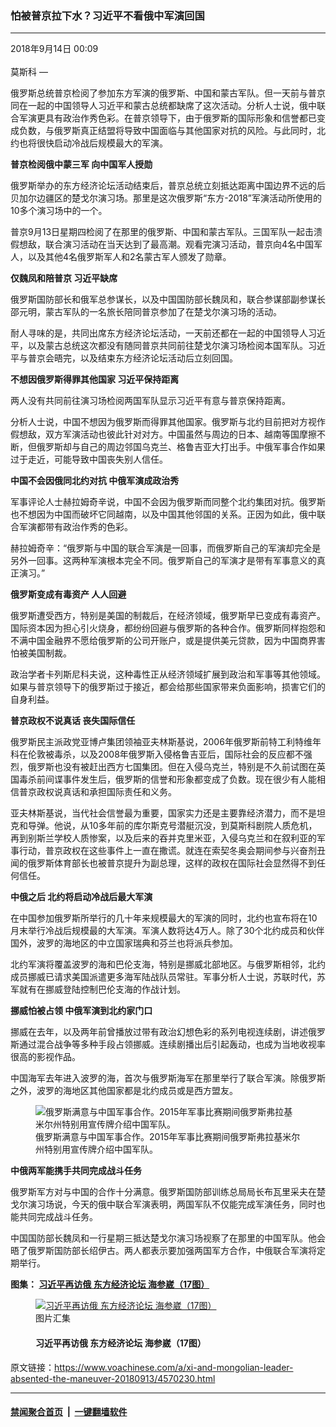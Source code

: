 ### 怕被普京拉下水？习近平不看俄中军演回国
------------------------

<div class="published">
 <span class="date" title="中国时间">
  <time datetime="2018-09-14T00:09:04+08:00">
   2018年9月14日 00:09
  </time>
 </span>
</div>
<br/>
<div class="wsw">
 <span class="dateline">
  莫斯科 —
 </span>
 <p>
  俄罗斯总统普京检阅了参加东方军演的俄罗斯、中国和蒙古军队。但一天前与普京同在一起的中国领导人习近平和蒙古总统都缺席了这次活动。分析人士说，俄中联合军演更具有政治作秀色彩。在普京领导下，由于俄罗斯的国际形象和信誉都已变成负数，与俄罗斯真正结盟将导致中国面临与其他国家对抗的风险。与此同时，北约也将很快启动冷战后规模最大的军演。
 </p>
 <p>
  <strong>
   普京检阅俄中蒙三军
  </strong>
  <strong>
   向中国军人授勋
  </strong>
 </p>
 <p>
  俄罗斯举办的东方经济论坛活动结束后，普京总统立刻抵达距离中国边界不远的后贝加尔边疆区的楚戈尔演习场。那里是这次俄罗斯“东方-2018”军演活动所使用的10多个演习场中的一个。
 </p>
 <p>
  普京9月13日星期四检阅了在那里的俄罗斯、中国和蒙古军队。三国军队一起击溃假想敌，联合演习活动在当天达到了最高潮。观看完演习活动，普京向4名中国军人，以及其他4名俄罗斯军人和2名蒙古军人颁发了勋章。
 </p>
 <p>
  <strong>
   仅魏凤和陪普京
  </strong>
  <strong>
   习近平缺席
  </strong>
 </p>
 <p>
  俄罗斯国防部长和俄军总参谋长，以及中国国防部长魏凤和，联合参谋部副参谋长邵元明，蒙古军队的一名旅长陪同普京参加了在楚戈尔演习场的活动。
 </p>
 <p>
  耐人寻味的是，共同出席东方经济论坛活动，一天前还都在一起的中国领导人习近平，以及蒙古总统这次都没有随同普京共同前往楚戈尔演习场检阅本国军队。习近平与普京会晤完，以及结束东方经济论坛活动后立刻回国。
 </p>
 <p>
  <strong>
   不想因俄罗斯得罪其他国家
  </strong>
  <strong>
   习近平保持距离
  </strong>
 </p>
 <p>
  两人没有共同前往演习场检阅两国军队显示习近平有意与普京保持距离。
 </p>
 <p>
  分析人士说，中国不想因为俄罗斯而得罪其他国家。俄罗斯与北约目前把对方视作假想敌，双方军演活动也彼此针对对方。中国虽然与周边的日本、越南等国摩擦不断，但俄罗斯却与自己的周边邻国乌克兰、格鲁吉亚大打出手。中俄军事合作如果过于走近，可能导致中国丧失别人信任。
 </p>
 <p>
  <strong>
   中国不会因俄同北约对抗
  </strong>
  <strong>
   中俄军演成政治秀
  </strong>
 </p>
 <p>
  军事评论人士赫拉姆奇辛说，中国不会因为俄罗斯而同整个北约集团对抗。俄罗斯也不想因为中国而破坏它同越南，以及中国其他邻国的关系。正因为如此，俄中联合军演都带有政治作秀的色彩。
 </p>
 <p>
  赫拉姆奇辛：“俄罗斯与中国的联合军演是一回事，而俄罗斯自己的军演却完全是另外一回事。这两种军演根本完全不同。俄罗斯自己的军演才是带有军事意义的真正演习。”
 </p>
 <p>
  <strong>
   俄罗斯变成有毒资产
  </strong>
  <strong>
   人人回避
  </strong>
 </p>
 <p>
  俄罗斯遭受西方，特别是美国的制裁后，在经济领域，俄罗斯早已变成有毒资产。国际资本因为担心引火烧身，都纷纷回避与俄罗斯的各种合作。俄罗斯同样抱怨和不满中国金融界不愿给俄罗斯的公司开账户，或是提供美元贷款，因为中国商界害怕被美国制裁。
 </p>
 <p>
  政治学者卡列斯尼科夫说，这种毒性正从经济领域扩展到政治和军事等其他领域。如果与普京领导下的俄罗斯过于接近，都会给那些国家带来负面影响，损害它们的自身利益。
 </p>
 <p>
  <strong>
   普京政权不说真话
  </strong>
  <strong>
   丧失国际信任
  </strong>
 </p>
 <p>
  俄罗斯民主派政党亚博卢集团领袖亚夫林斯基说，2006年俄罗斯前特工利特维年科在伦敦被毒杀，以及2008年俄罗斯入侵格鲁吉亚后，国际社会的反应都不强烈，俄罗斯也没有被赶出西方七国集团。但在入侵乌克兰，特别是不久前试图在英国毒杀前间谍事件发生后，俄罗斯的信誉和形象都变成了负数。现在很少有人能相信普京政权说真话和承担国际责任和义务。
 </p>
 <p>
  亚夫林斯基说，当代社会信誉最为重要，国家实力还是主要靠经济潜力，而不是坦克和导弹。他说，从10多年前的库尔斯克号潜艇沉没，到莫斯科剧院人质危机，再到别斯兰学校人质惨案，以及后来的吞并克里米亚，入侵乌克兰和在叙利亚的军事行动，普京政权在这些事件上一直在撒谎。就连在索契冬奥会期间参与兴奋剂丑闻的俄罗斯体育部长也被普京提升为副总理，这样的政权在国际社会显然得不到任何信任。
 </p>
 <p>
  <strong>
   中俄之后
  </strong>
  <strong>
   北约将启动冷战后最大军演
  </strong>
 </p>
 <p>
  在中国参加俄罗斯所举行的几十年来规模最大的军演的同时，北约也宣布将在10月末举行冷战后规模最的大军演。军演人数将达4万人。除了30个北约成员和伙伴国外，波罗的海地区的中立国家瑞典和芬兰也将派兵参加。
 </p>
 <p>
  北约军演将覆盖波罗的海和巴伦支海，特别是挪威北部地区。与俄罗斯相邻，北约成员挪威已请求美国派遣更多海军陆战队员常驻。军事分析人士说，苏联时代，苏军就有在挪威登陆控制巴伦支海的作战计划。
 </p>
 <p>
  <strong>
   挪威怕被占领
  </strong>
  <strong>
   中俄军演到北约家门口
  </strong>
 </p>
 <p>
  挪威在去年，以及两年前曾播放过带有政治幻想色彩的系列电视连续剧，讲述俄罗斯通过混合战争等多种手段占领挪威。连续剧播出后引起轰动，也成为当地收视率很高的影视作品。
 </p>
 <p>
  中国海军去年进入波罗的海，首次与俄罗斯海军在那里举行了联合军演。除俄罗斯之外，波罗的海地区其他国家都是北约成员或是西方盟友。
 </p>
 <div class="wsw__embed">
  <figure class="media-image js-media-expand">
   <div class="img-wrap">
    <div class="thumb">
     <img alt="俄罗斯满意与中国军事合作。2015年军事比赛期间俄罗斯弗拉基米尔州特别用宣传牌介绍中国军队。" src="https://gdb.voanews.com/5B873A53-799C-45E1-BF43-C11B42DA464E_w250_r0_s.jpg"/>
    </div>
    <span class="ico ico-fullscreen ico--media-expand ico--rounded">
    </span>
   </div>
   <figcaption>
    <span class="caption">
     俄罗斯满意与中国军事合作。2015年军事比赛期间俄罗斯弗拉基米尔州特别用宣传牌介绍中国军队。
    </span>
   </figcaption>
  </figure>
 </div>
 <p>
  <strong>
   中俄两军能携手共同完成战斗任务
  </strong>
 </p>
 <p>
  俄罗斯军方对与中国的合作十分满意。俄罗斯国防部训练总局局长布瓦里采夫在楚戈尔演习场说，今天的俄中联合军演表明，两国军队不仅能完成军演任务，同时也能共同完成战斗任务。
 </p>
 <p>
  中国国防部长魏凤和一行星期三抵达楚戈尔演习场视察了在那里的中国军队。他会晤了俄罗斯国防部长绍伊古。两人都表示要加强两国军方合作，中俄联合军演将定期举行。
 </p>
 <p>
  <strong>
   图集：
   <a class="wsw__a" href="https://www.voachinese.com/a/4568242.html">
    习近平再访俄 东方经济论坛 海参崴（17图）
   </a>
  </strong>
 </p>
 <div class="wsw__embed">
  <figure class="media-gallery-embed overlay-wrap js-media-expand" data-lbox-gallery="true" data-lbox-gallery-url="/a/4568242.html">
   <a href="https://www.voachinese.com/a/4568242.html" title="习近平再访俄 东方经济论坛 海参崴（17图）">
    <div class="img-wrap">
     <div class="thumb thumb16_9">
      <img alt="习近平再访俄 东方经济论坛 海参崴（17图）" src="https://gdb.voanews.com/1A4EE9ED-212F-44C7-B3FC-39BAE5946408_w250_r1_s.jpg"/>
     </div>
     <span class="ico ico-gallery ico--media-type ico--xl">
     </span>
     <span class="ico ico-gallery ico--media-expand ico--rounded">
     </span>
    </div>
   </a>
   <figcaption class="d-flex flex-wrap overlay-content">
    <span class="label label--media label--inverted m-l-sm">
     图片汇集
    </span>
    <h4 class="title title--media title--inverted m-l-sm">
     习近平再访俄 东方经济论坛 海参崴（17图）
    </h4>
   </figcaption>
   <div>
    <div data-lbox-gallery-item-src="https://gdb.voanews.com/1A4EE9ED-212F-44C7-B3FC-39BAE5946408_cx0_cy5_cw0_w1024_q10_r1_s.jpg" data-lbox-gallery-item-title="俄罗斯总统弗拉基米尔&amp;middot;普京和中国国家主席习近平2018年9月11日在俄罗斯符拉迪沃斯托克的东方经济论坛期间参观远东街展览，习近平摊煎饼&amp;mdash;&amp;mdash;俄罗斯煎饼。在俄罗斯因为干预美国选举问题而同美国关系紧张之际，在中国与美国由于贸易争端而关系紧张之际，在俄罗斯符拉迪沃斯托克(又称海参崴)举行了东方经济论坛，俄中领导人在论坛期间举行了今年第三次会晤，加强两国合作关系。">
    </div>
    <div data-lbox-gallery-item-src="https://gdb.voanews.com/AB5BA271-8B16-4F42-A914-59DFDE3B12AC_w1024_q10_s.jpg" data-lbox-gallery-item-title="上图让人想起这张照片&amp;mdash;&amp;mdash;俄罗斯总统普京2018年6月8日在中国天津参加招待会，学习做包子。这两幅图片一脉相承。">
    </div>
    <div data-lbox-gallery-item-src="https://gdb.voanews.com/1E7CB680-CC90-4753-8F19-7CFB9FDAE5A8_w1024_q10_s.jpg" data-lbox-gallery-item-title="俄罗斯总统普京和中国国家主席习近平2018年9月11日在俄罗斯符拉迪沃斯托克的东方经济论坛期间参观远东街展览时碰杯。美国国防部长马蒂斯9月11日说：&amp;ldquo;国家通常会根据自己的利益来行动，我看不到俄罗斯与中国的长远利益会使他们结成盟友。&amp;rdquo;">
    </div>
    <div data-lbox-gallery-item-src="https://gdb.voanews.com/3B79FE43-1D47-44F0-9172-738ED3D0F86A_w1024_q10_s.jpg" data-lbox-gallery-item-title="俄罗斯总统普京在符拉迪沃斯托克（又称海参崴）与出席东方经济论坛的中国国家主席习近平举行会晤（2018年9月11日）。习近平会晤普京后不点名批评美国说， 中俄应当合作反对贸易保护主义及在解决国际问题上的单边做法。俄罗斯和中国都面临美国巨大压力。俄罗斯被指控干预美国2016年总统选举而与美国关系恶化，中国因陷入与美国的贸易战而导致两国关系紧张。">
    </div>
    <div data-lbox-gallery-item-src="https://gdb.voanews.com/9C341D2D-971A-40FB-A570-3F92A8E560B4_w1024_q10_s.jpg" data-lbox-gallery-item-title="中国国家主席习近平和俄罗斯总统普京在符拉迪沃斯托克（又称海参崴）出席东方经济论坛期间举行会晤。（2018年9月11日）。前中国人民银行行长周小川9月11日对美国媒体表示，美国对中国商品征加惩罚性关税，将导致中国与俄罗斯实质性改善关系，也迫使中国发展其他市场和贸易关系。">
    </div>
    <div data-lbox-gallery-item-src="https://gdb.voanews.com/B5B466FA-A326-4F92-A297-92157EA54530_w1024_q10_s.jpg" data-lbox-gallery-item-title="中国国家主席习近平和日本首相安倍晋三在俄罗斯符拉迪沃斯托克举行会晤（2018年9月12日） 。安倍在会晤之后说：&amp;ldquo;日本和中国的关系正在朝着大改善的方向前进。&amp;rdquo;习近平在会晤开始时对安倍说，中日关系通过双方的共同努力已经走上正轨，面临重要的改善和发展机会。日本有关官员表示，日中关系改善是因为两国都面临美国政府的压力。华尔街日报报道，美国加征关税的很多中国产品含有日本零件，其中一些是日本公司拥有的工厂制造的，此外，日本钢铝产品也是美国加征关税的对象，日中两国都希望劝说特朗普政府不要加征关税。&lt;br /&gt;
&amp;nbsp;">
    </div>
    <div data-lbox-gallery-item-src="https://gdb.voanews.com/3B11CCB1-9C34-4053-A064-6A342E324823_w1024_q10_s.jpg" data-lbox-gallery-item-title="2018年9月11日中国国家主席习近平走下飞机，他抵达俄罗斯符拉迪沃斯托克参加东方经济论坛。2017年7月习近平访问莫斯科时，普京授予习近平俄罗斯最高级的圣安德烈勋章。由沙皇彼得大帝设立的圣安德烈勋章在十月革命后被废除，苏联解体后恢复，但极少颁发给外国人。同俄罗斯渊源深厚的阿塞拜疆总统阿利耶夫和哈萨克斯坦总统纳扎尔巴耶夫曾获得圣安德烈勋章。阿利耶夫毕业于莫斯科国际关系学院，他父亲是苏联前副总理和阿塞拜疆前总统。纳扎尔巴耶夫在哈萨克独立前是苏共在当地的领导人。&lt;br /&gt;
&amp;nbsp;">
    </div>
    <div data-lbox-gallery-item-src="https://gdb.voanews.com/1B3DCF31-E206-484C-8352-D261BFF074D0_w1024_q10_s.jpg" data-lbox-gallery-item-title="2015年9月4日，俄罗斯总统普京和中国副总理汪洋在俄罗斯符拉迪沃斯托克的东方经济论坛期间会面。2015年中国派出汪洋以及多名东北地区领导人组成的庞大代表团出席该论坛，凸显中国对俄罗斯的支持。后来，2017年9月在那里举行的第三届东方经济论坛上，普京也会晤了汪洋，称赞汪洋为推动两国关系做了许多事。普京说，他已签署命令，授予汪洋俄罗斯友谊勋章。">
    </div>
    <div data-lbox-gallery-item-src="https://gdb.voanews.com/78D42CD9-9CE6-40B6-9643-BC216D8AEDC6_w1024_q10_s.jpg" data-lbox-gallery-item-title="俄罗斯的远东主要城市符拉迪沃斯托克的港口。中国人俗称这个城市为海参崴。它是俄罗斯滨海边疆区的首府，是俄罗斯在太平洋沿岸最大的港口，也是俄罗斯太平洋舰队的基地， 那里有军校和海军造船厂。">
    </div>
    <div data-lbox-gallery-item-src="https://gdb.voanews.com/E8B23555-4F5A-4254-A617-F672B263E0A6_w1024_q10_s.jpg" data-lbox-gallery-item-title="符拉迪沃斯托克的商业港，上空有雨云飘过（2017年6月8日）。俄罗斯官方把在海参崴主办的东方经济论坛看成是在西方制裁之下打破国际孤立，转向东方战略的重要步骤。">
    </div>
    <div data-lbox-gallery-item-src="https://gdb.voanews.com/85425C23-0D8C-48B4-B828-0F0DCF54B33F_w1024_q10_s.jpg" data-lbox-gallery-item-title="俄罗斯水兵2005年10月25日在符拉迪沃斯托克港的俄罗斯岛上的纪念碑开幕式上站岗。俄罗斯海军建碑，纪念在内战中逃离该城市的白军和难民。 在斯大林的大清洗中，俄罗斯远东地区的许多华人遇害。在海参崴发现了一些遇害华人的集体墓葬。研究政治迫害历史，曾跑遍远东地区的波兰摄影家托马什说，他在符拉迪沃斯托克郊外曾看到因为修路而发现的埋葬有500多名华人的集体墓葬，当时发现了很多具有中国文化特色的随身物品。">
    </div>
    <div data-lbox-gallery-item-src="https://gdb.voanews.com/ED5EBCD5-4741-4D05-9B6A-C03D38755E89_w1024_q10_s.jpg" data-lbox-gallery-item-title="蓝宝石公主号游轮停泊在俄罗斯符拉迪沃斯托克的太平洋港口，那里距离莫斯科约6,400公里，相当于4,000英里（2007年9月25日）。二战期间有一部分美国援助苏联的物资在符拉迪沃斯托克登陆。苏联红军当年出兵中国东北和朝鲜半岛时，曾大量使用了美国援助的运输车辆和其他各种装备。&lt;br /&gt;
&amp;nbsp;">
    </div>
    <div data-lbox-gallery-item-src="https://gdb.voanews.com/579F655A-98A7-41AD-AD46-1DFD203CA6C0_w1024_q10_s.jpg" data-lbox-gallery-item-title="2017年11月7日，在俄罗斯远东城市符拉迪沃斯托克，一名穿着苏联红军早期军装的男子参加集会，纪念十月革命100周年。而两张法新社的历史图片显示，苏联十月革命后，美国陆战队军人曾前往海参崴，支持白军。下面是其中一张。">
    </div>
    <div data-lbox-gallery-item-src="https://gdb.voanews.com/59B3FC4C-4EBA-4422-A889-B5535D64CE9E_w1024_q10_s.jpg" data-lbox-gallery-item-title="1920年美国陆战队抵达符拉迪沃斯托克，以支持西伯利亚的反革命势力。在十月革命后不久，俄罗斯陷入内战，一方是激进的共产主义者和布尔什维克革命者组成的红军，另一方是保皇派、保守派、自由派和温和社会主义者组成的白军。">
    </div>
    <div data-lbox-gallery-item-src="https://gdb.voanews.com/9517E0D8-9AE6-4D50-AD2A-E9651B2DE013_w1024_q10_s.jpg" data-lbox-gallery-item-title="海参崴也举行过APEC峰会和美苏首脑会议。图为1974年11月24日美国总统杰拉尔德&amp;middot;福特和苏联领导人列昂尼德&amp;middot;勃列日涅夫在海参崴首脑会议前分享一个笑话。">
    </div>
    <div data-lbox-gallery-item-src="https://gdb.voanews.com/A304AC28-D08D-4241-A31C-B4E2C5A88147_w1024_q10_s.jpg" data-lbox-gallery-item-title="俄罗斯符拉迪沃斯托克(海参崴)港口的一个码头（2017年5月18日）&lt;br /&gt;
&amp;nbsp;">
    </div>
    <div data-lbox-gallery-item-src="https://gdb.voanews.com/FD912E59-5299-43C5-8514-28A204F9635C_w1024_q10_s.jpg" data-lbox-gallery-item-title="俄罗斯太平洋舰队的军舰在海参崴港口。海参崴是俄罗斯在太平洋沿岸的最大港口，也是俄罗斯太平洋舰队的基地，那里有军校和海军造船厂。它也是俄罗斯滨海边疆区的首府，">
    </div>
   </div>
  </figure>
 </div>
 <p>
 </p>
</div>

原文链接：https://www.voachinese.com/a/xi-and-mongolian-leader-absented-the-maneuver-20180913/4570230.html


------------------------
#### [禁闻聚合首页](https://github.com/gfw-breaker/banned-news/blob/master/README.md) &nbsp;|&nbsp;  [一键翻墙软件](https://github.com/gfw-breaker/nogfw/blob/master/README.md)